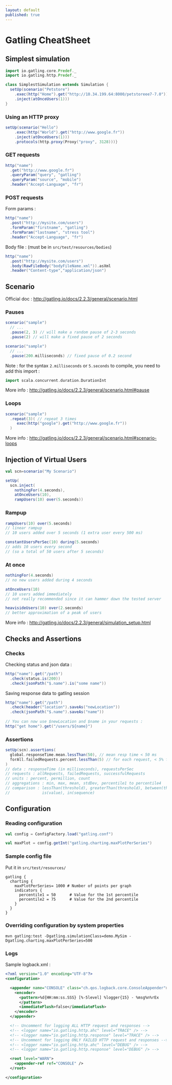 ```yaml
---
layout: default
published: true
---
```


# Gatling CheatSheet

## Simplest simulation
        
```scala 
import io.gatling.core.Predef._
import io.gatling.http.Predef._

class SimplestSimulation extends Simulation {
  setUp(scenario("Petstore")
    .exec(http("Home").get("http://10.34.199.64:8000/petstoreee7-7.0"))
    .inject(atOnceUsers(1)))
}   
```

### Using an HTTP proxy

```scala 
setUp(scenario("Hello")
    .exec(http("World").get("http://www.google.fr"))
    .inject(atOnceUsers(1)))
    .protocols(http.proxy(Proxy("proxy", 3128)))}   
```

### GET requests

```scala 
http("name")
  .get("http://www.google.fr")
  .queryParam("query", "gatling")
  .queryParam("source", "mobile")
  .header("Accept-Language", "fr")
```

### POST requests

Form params :

```scala 
http("name")
  .post("http://mysite.com/users")
  .formParam("firstname", "gatling")
  .formParam("lastname", "stress tool")
  .header("Accept-Language", "fr")
```

Body file : (must be in `src/test/resources/bodies`)

```scala 
http("name")
  .post("http://mysite.com/users")
  .body(RawFileBody("bodyFileName.xml")).asXml
  .header("Content-type","application/json")
```


## Scenario

Official doc : <http://gatling.io/docs/2.2.3/general/scenario.html>

### Pauses

```scala 
scenario("sample")
  // ...
  .pause(2, 3) // will make a random pause of 2-3 seconds
  .pause(2) // will make a fixed pause of 2 seconds  
```

```scala 
scenario("sample")
  // ...
  .pause(200.milliseconds) // fixed pause of 0.2 second
```

Note : for the syntax ```2.milliseconds``` or ```5.seconds``` to compile, you need to add this import :

```scala 
import scala.concurrent.duration.DurationInt
```

More info : <http://gatling.io/docs/2.2.3/general/scenario.html#pause>

### Loops

```scala 
scenario("sample")
  .repeat(3)( // repeat 3 times
  	 exec(http("google").get("http://www.google.fr"))
  )
```

More info : <http://gatling.io/docs/2.2.3/general/scenario.html#scenario-loops>

## Injection of Virtual Users

```scala 
val scn=scenario("My Scenario")

setUp( 
  scn.inject( 
    nothingFor(4.seconds), 
    atOnceUsers(10), 
    rampUsers(10) over(5.seconds))
```

### Rampup

```scala 
rampUsers(10) over(5.seconds) 
// linear rampup 
// 10 users added over 5 seconds (1 extra user every 500 ms)
```

```scala 
constantUsersPerSec(10) during(5.seconds) 
// adds 10 users every second
// (so a total of 50 users after 5 seconds)
```

### At once

```scala 
nothingFor(4.seconds)
// no new users added during 4 seconds
```

```scala 
atOnceUsers(10)
// 10 users added immediately
// not really recommended since it can hammer down the tested server
```

```scala 
heavisideUsers(10) over(2.seconds)
// better approximation of a peak of users
```

More info : <http://gatling.io/docs/2.2.3/general/simulation_setup.html>

## Checks and Assertions

### Checks

Checking status and json data :

```scala 
http("name").get("/path")
  .check(status.is(200))
  .check(jsonPath("$.name").is("some name"))
```

Saving response data to gatling session

```scala 
http("name").get("/path")
  .check(header("location").saveAs("newLocation"))
  .check(jsonPath("$.name").saveAs("name"))
  
// You can now use $newLocation and $name in your requests :
http("get home").get("/users/${name}")
```

### Assertions

```scala 
setUp(scn).assertions( 
  global.responseTime.mean.lessThan(50), // mean resp time < 50 ms    
  forAll.failedRequests.percent.lessThan(5) // for each request, < 5% failure
)
// data : responseTime (in milliseconds), requestsPerSec
// requests : allRequests, failedRequests, successfulRequests
// units : percent, permillion, count
// aggregations : min, max, mean, stdDev, percentile1 to percentile4
// comparison : lessThan(threshold), greaterThan(threshold), between(thresholdMin, thresholdMax), 
//              is(value), in(sequence)

```

## Configuration
      
### Reading configuration

```scala 
val config = ConfigFactory.load("gatling.conf")

val maxPlot = config.getInt("gatling.charting.maxPlotPerSeries")   
```

### Sample config file

Put it in `src/test/resources/`

```
gatling {
  charting {
    maxPlotPerSeries= 1000 # Number of points per graph
    indicators {
      percentile1 = 50      # Value for the 1st percentile
      percentile2 = 75      # Value for the 2nd percentile  
    } 
  } 
}
```

### Overriding configuration by system properties

```
mvn gatling:test -Dgatling.simulationClass=demo.MySim -Dgatling.charting.maxPlotPerSeries=500
```

### Logs

Sample logback.xml :

```xml
<?xml version="1.0" encoding="UTF-8"?>
<configuration>

  <appender name="CONSOLE" class="ch.qos.logback.core.ConsoleAppender">
    <encoder>
      <pattern>%d{HH:mm:ss.SSS} [%-5level] %logger{15} - %msg%n%rEx
      </pattern>
      <immediateFlush>false</immediateFlush>
    </encoder>
  </appender>

  <!-- Uncomment for logging ALL HTTP request and responses -->
  <!-- <logger name="io.gatling.http.ahc" level="TRACE" /> -->
  <!-- <logger name="io.gatling.http.response" level="TRACE" /> -->
  <!-- Uncomment for logging ONLY FAILED HTTP request and responses -->
  <!-- <logger name="io.gatling.http.ahc" level="DEBUG" /> -->
  <!-- <logger name="io.gatling.http.response" level="DEBUG" /> -->

  <root level="WARN">
    <appender-ref ref="CONSOLE" />
  </root>

</configuration>
```
